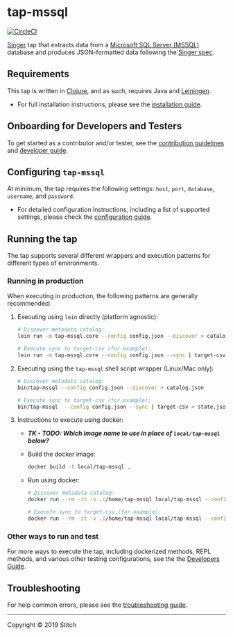 # tap-mssql

[![CircleCI](https://circleci.com/gh/singer-io/tap-mssql.svg?style=svg)](https://circleci.com/gh/singer-io/tap-mssql)

[Singer](https://www.singer.io/) tap that extracts data from a [Microsoft SQL Server (MSSQL)](https://www.microsoft.com/en-us/sql-server/default.aspx) database and produces JSON-formatted data following the [Singer spec](https://github.com/singer-io/getting-started/blob/master/docs/SPEC.md).

## Requirements

This tap is written in [Clojure](https://clojure.org/), and as such, requires Java and [Leiningen](https://leiningen.org/).

* For full installation instructions, please see the [installation guide](docs/installation.md).

## Onboarding for Developers and Testers

To get started as a contributor and/or tester, see the [contribution guidelines](docs/CONTRIBUTING.md) and [developer guide](docs/dev_guide.md).

## Configuring `tap-mssql`

At minimum, the tap requires the following settings: `host`, `port`, `database`, `username`, and `password`.

* For detailed configuration instructions, including a list of supported settings, please check the [configuration guide](docs/config.md).

## Running the tap

The tap supports several different wrappers and execution patterns for different types of environments.

### Running in production

When executing in production, the following patterns are generally recommended:

1. Executing using `lein` directly (platform agnostic):

    ```bash
    # Discover metadata catalog:
    lein run -m tap-mssql.core --config config.json --discover > catalog.json

    # Execute sync to target-csv (for example):
    lein run -m tap-mssql.core --config config.json --sync | target-csv > state.json
    ```

2. Executing using the `tap-mssql` shell script wrapper (Linux/Mac only):

    ```bash
    # Discover metadata catalog:
    bin/tap-mssql --config config.json --discover > catalog.json

    # Execute sync to target-csv (for example):
    bin/tap-mssql  --config config.json --sync | target-csv > state.json
    ```

3. Instructions to execute using docker:
    * ***TK - TODO: Which image name to use in place of `local/tap-mssql` below?***
    * Build the docker image:

        ```bash
        docker build -t local/tap-mssql .
        ```

    * Run using docker:

        ```bash
        # Discover metadata catalog:
        docker run --rm -it -v .:/home/tap-mssql local/tap-mssql --config config.json --discover > catalog.json

        # Execute sync to target-csv (for example):
        docker run --rm -it -v .:/home/tap-mssql local/tap-mssql --config config.json --sync | target-csv > state.json
        ```

### Other ways to run and test

For more ways to execute the tap, including dockerized methods, REPL methods, and various other testing configurations, see the the [Developers Guide](docs/dev_guide.md).

## Troubleshooting

For help common errors, please see the [troubleshooting guide](docs/troubleshooting.md).

---

Copyright &copy; 2019 Stitch
